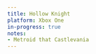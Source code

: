 ```yaml
---
title: Hollow Knight
platform: Xbox One
in-progress: true
notes:
- Metroid that Castlevania
---
```


